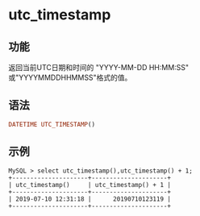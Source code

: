# utc_timestamp

## 功能

返回当前UTC日期和时间的 "YYYY-MM-DD HH:MM:SS" 或"YYYYMMDDHHMMSS"格式的值。

## 语法

```Haskell
DATETIME UTC_TIMESTAMP()
```

## 示例

```Plain Text
MySQL > select utc_timestamp(),utc_timestamp() + 1;
+---------------------+---------------------+
| utc_timestamp()     | utc_timestamp() + 1 |
+---------------------+---------------------+
| 2019-07-10 12:31:18 |      20190710123119 |
+---------------------+---------------------+
```
